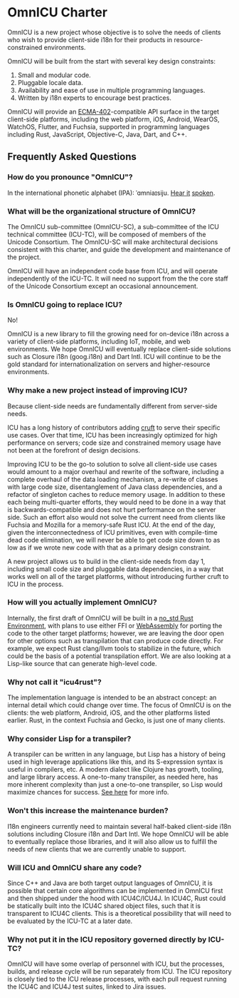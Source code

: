 OmnICU Charter
==============

OmnICU is a new project whose objective is to solve the needs of clients who wish to provide client-side i18n for their products in resource-constrained environments.

OmnICU will be built from the start with several key design constraints:

1. Small and modular code.
2. Pluggable locale data.
3. Availability and ease of use in multiple programming languages.
4. Written by i18n experts to encourage best practices.

OmnICU will provide an [ECMA-402](https://www.ecma-international.org/publications/standards/Ecma-402.htm)-compatible API surface in the target client-side platforms, including the web platform, iOS, Android, WearOS, WatchOS, Flutter, and Fuchsia, supported in programming languages including Rust, JavaScript, Objective-C, Java, Dart, and C++.

## Frequently Asked Questions

### How do you pronounce "OmnICU"?

In the international phonetic alphabet (IPA): ˈɑmniaɪsiju. [Hear it](https://itinerarium.github.io/phoneme-synthesis/?w=/'ɑmniaɪsiju/) [spoken](http://ipa-reader.xyz/?text=%CB%88%C9%91mnia%C9%AAsiju&voice=Joanna).

### What will be the organizational structure of OmnICU?

The OmnICU sub-committee (OmnICU-SC), a sub-committee of the ICU technical committee (ICU-TC), will be composed of members of the Unicode Consortium.  The OmnICU-SC will make architectural decisions consistent with this charter, and guide the development and maintenance of the project.

OmnICU will have an independent code base from ICU, and will operate independently of the ICU-TC. It will need no support from the the core staff of the Unicode Consortium except an occasional announcement.

### Is OmnICU going to replace ICU?

No!

OmnICU is a new library to fill the growing need for on-device i18n across a variety of client-side platforms, including IoT, mobile, and web environments.  We hope OmnICU will eventually replace client-side solutions such as Closure i18n (goog.i18n) and Dart Intl.  ICU will continue to be the gold standard for internationalization on servers and higher-resource environments.

### Why make a new project instead of improving ICU?

Because client-side needs are fundamentally different from server-side needs.

ICU has a long history of contributors adding [cruft](http://site.icu-project.org/design/cpp#TOC-Cruft-Complication) to serve their specific use cases.  Over that time, ICU has been increasingly optimized for high performance on servers; code size and constrained memory usage have not been at the forefront of design decisions.

Improving ICU to be the go-to solution to solve all client-side use cases would amount to a major overhaul and rewrite of the software, including a complete overhaul of the data loading mechanism, a re-write of classes with large code size, disentanglement of Java class dependencies, and a refactor of singleton caches to reduce memory usage.  In addition to these each being multi-quarter efforts, they would need to be done in a way that is backwards-compatible and does not hurt performance on the server side.  Such an effort also would not solve the current need from clients like Fuchsia and Mozilla for a memory-safe Rust ICU.  At the end of the day, given the interconnectedness of ICU primitives, even with compile-time dead code elimination, we will never be able to get code size down to as low as if we wrote new code with that as a primary design constraint.

A new project allows us to build in the client-side needs from day 1, including small code size and pluggable data dependencies, in a way that works well on all of the target platforms, without introducing further cruft to ICU in the process.

### How will you actually implement OmnICU?

Internally, the first draft of OmnICU will be built in a [no_std Rust Environment](https://rust-embedded.github.io/book/intro/no-std.html), with plans to use either FFI or [WebAssembly](https://webassembly.org/) for porting the code to the other target platforms; however, we are leaving the door open for other options such as transpilation that can produce code directly.  For example, we expect Rust clang/llvm tools to stabilize in the future, which could be the basis of a potential transpilation effort.  We are also looking at a Lisp-like source that can generate high-level code.

### Why not call it "icu4rust"?

The implementation language is intended to be an abstract concept: an internal detail which could change over time.  The focus of OmnICU is on the clients: the web platform, Android, iOS, and the other platforms listed earlier.  Rust, in the context Fuchsia and Gecko, is just one of many clients.

### Why consider Lisp for a transpiler?

A transpiler can be written in any language, but Lisp has a history of being used in high leverage applications like this, and its S-expression syntax is useful in compilers, etc. A modern dialect like Clojure has growth, tooling, and large library access. A one-to-many transpiler, as needed here, has more inherent complexity than just a one-to-one transpiler, so Lisp would maximize chances for success.  [See here](https://elangocheran.com/2020/03/18/why-clojure-lisp-is-good-for-writing-transpilers/) for more info.

### Won't this increase the maintenance burden?

I18n engineers currently need to maintain several half-baked client-side i18n solutions including Closure i18n and Dart Intl.  We hope OmnICU will be able to eventually replace those libraries, and it will also allow us to fulfill the needs of new clients that we are currently unable to support.

### Will ICU and OmnICU share any code?

Since C++ and Java are both target output languages of OmnICU, it is possible that certain core algorithms can be implemented in OmnICU first and then shipped under the hood with ICU4C/ICU4J.  In ICU4C, Rust could be statically built into the ICU4C shared object files, such that it is transparent to ICU4C clients.  This is a theoretical possibility that will need to be evaluated by the ICU-TC at a later date.

### Why not put it in the ICU repository governed directly by ICU-TC?

OmnICU will have some overlap of personnel with ICU, but the processes, builds, and release cycle will be run separately from ICU.  The ICU repository is closely tied to the ICU release processes, with each pull request running the ICU4C and ICU4J test suites, linked to Jira issues.
